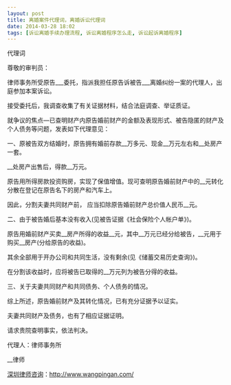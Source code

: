 ```yaml
---
layout: post
title: 离婚案件代理词，离婚诉讼代理词
date: 2014-03-28 18:02
tags: [诉讼离婚手续办理流程, 诉讼离婚程序怎么走, 诉讼起诉离婚程序]
---
```

代理词

尊敬的审判员：

律师事务所受原告___委托，指派我担任原告诉被告___离婚纠纷一案的代理人，出庭参加本案诉讼。

接受委托后，我调查收集了有关证据材料，结合法庭调查、举证质证。

就争议的焦点—已查明财产内原告婚前财产的金额及表现形式、被告隐匿的财产及个人债务等问题，发表如下代理意见：

一、原被告双方结婚时，原告拥有婚前存款__万多元、现金__万元左右和__处房产一套。

__处房产出售后，得款__万元。

原告用所得房款投资购房，实现了保值增值。现可查明原告婚前财产中的__元转化分散在登记在原告名下的房产和汽车上。

因此，分割夫妻共同财产前， 应当扣除原告婚前财产总价值人民币__元。

二、由于被告婚后基本没有收入(见被告证据《社会保险个人帐户单》)。

原告用婚前财产买卖__房产所得的收益__元，其中__万元已经分给被告，__元用于购买__房产(分给原告的收益)。

其余全部用于开办公司和共同生活，没有剩余(见《储蓄交易历史查询》)。

在分割该收益时，应将被告已取得的__万元列为被告分得的收益。

三、关于夫妻共同财产和共同债务、个人债务的情况。

综上所述，原告婚前财产及其转化情况，已有充分证据予以证实。

夫妻共同财产及债务，也有了相应证据证明。

请求贵院查明事实，依法判决。

代理人：律师事务所

__律师



<a href="http://www.wangpingan.com/">深圳律师咨询</a>：<a href="http://www.wangpingan.com/">http://www.wangpingan.com/</a>

